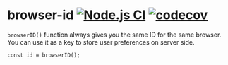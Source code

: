 # browser-id [![Node.js CI](https://github.com/CatChen/browser-id/workflows/Node.js%20CI/badge.svg)](https://github.com/CatChen/browser-id/actions) [![codecov](https://codecov.io/gh/CatChen/browser-id/branch/master/graph/badge.svg)](https://codecov.io/gh/CatChen/browser-id)

`browserID()` function always gives you the same ID for the same browser. You can use it as a key to store user preferences on server side.

```
const id = browserID();
```
